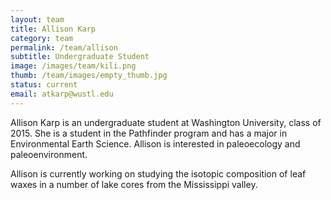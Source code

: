 ```yaml
---
layout: team
title: Allison Karp
category: team
permalink: /team/allison
subtitle: Undergraduate Student
image: /images/team/kili.png
thumb: /team/images/empty_thumb.jpg
status: current
email: atkarp@wustl.edu
---
```


Allison Karp is an undergraduate student at Washington University, class of 2015. She is a student in the Pathfinder program and has a major in Environmental Earth Science. Allison is interested in paleoecology and paleoenvironment.

Allison is currently working on studying the isotopic composition of leaf waxes in a number of lake cores from the Mississippi valley.